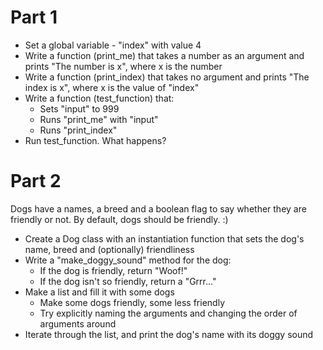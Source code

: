 # Part 1
* Set a global variable - "index" with value 4
* Write a function (print_me) that takes a number as an argument and prints "The number is x", where x is the number
* Write a function (print_index) that takes no argument and prints "The index is x", where x is the value of "index"
* Write a function (test_function) that:
    * Sets "input" to 999
    * Runs "print_me" with "input"
    * Runs "print_index"
* Run test_function. What happens?

# Part 2
Dogs have a names, a breed and a boolean flag to say whether they are friendly or not.
By default, dogs should be friendly. :)

* Create a Dog class with an instantiation function that sets the dog's name, breed and (optionally) friendliness 
* Write a "make_doggy_sound" method for the dog: 
    * If the dog is friendly, return "Woof!"
    * If the dog isn't so friendly, return a "Grrr..."
* Make a list and fill it with some dogs
  * Make some dogs friendly, some less friendly
  * Try explicitly naming the arguments and changing the order of arguments around
* Iterate through the list, and print the dog's name with its doggy sound
